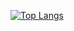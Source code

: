 [![Top Langs](https://github-readme-stats.vercel.app/api/top-langs/?username=xyven1&theme=transparent)](https://github.com/anuraghazra/github-readme-stats)

